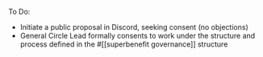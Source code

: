 To Do:
- Initiate a public proposal in Discord, seeking consent (no objections)
- General Circle Lead formally consents to work under the structure and process defined in the #[[superbenefit governance]] structure
